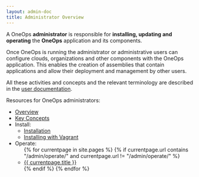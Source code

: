 ```yaml
---
layout: admin-doc
title: Administrator Overview
---
```


A OneOps **administrator** is responsible for **installing, updating and operating** the **OneOps** application and its
components. 

Once OneOps is running the administrator or administrative users can configure clouds, organizations and other
components with the OneOps application. This enables the creation of assemblies that contain applications and allow
their deployment and management by other users.

All these activities and concepts and the relevant terminology are described in the [user documentation](/user/).

Resources for OneOps administrators:

<ul>
  <li><a href="/admin/index.html">Overview</a></li>
  <li><a href="/admin/general/key-concepts.html" >Key Concepts</a></li>
  <li>Install: 
    <ul>
      <li><a href="/admin/install/index.html" >Installation</a></li>
      <li><a href="/admin/install/install-with-vagrant.html" >Installing with Vagrant</a></li>
      <!-- <li><a href="/admin/install/install-with-ami.html" >Installing with -->
	  <!-- AMI</a></li> -->
    </ul>
  </li>
  <li>Operate:
    <ul>
      {% for currentpage in site.pages %}
        {% if currentpage.url contains "/admin/operate/" and currentpage.url != "/admin/operate/" %}
        <li><a href="{{ currentpage.url }}">{{ currentpage.title }}</a></li>
        {% endif %}
      {% endfor %}
    </ul>
  </li>
</ul>
